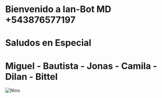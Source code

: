 # Bienvenido a Ian-Bot MD +543876577197
# Saludos en Especial
# Miguel - Bautista - Jonas - Camila - Dilan - Bittel

![Nino](https://github.com/user-attachments/assets/18b50ce8-9eaf-4da7-9eef-bc658eebde7c)


